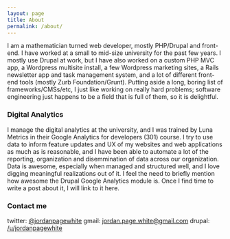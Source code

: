 ```yaml
---
layout: page
title: About
permalink: /about/
---
```


I am a mathematician turned web developer, mostly PHP/Drupal and front-end. I have worked at a small to mid-size university for the past few years. I mostly use Drupal at work, but I have also worked on a custom PHP MVC app, a Wordpress multisite install, a few Wordpress marketing sites, a Rails newsletter app and task management system, and a lot of different front-end tools (mostly Zurb Foundation/Grunt). Putting aside a long, boring list of frameworks/CMSs/etc, I just like working on really hard problems; software engineering just happens to be a field that is full of them, so it is delightful.

### Digital Analytics

I manage the digital analytics at the university, and I was trained by Luna Metrics in their Google Analytics for developers (301) course. I try to use data to inform feature updates and UX of my websites and web applications as much as is reasonable, and I have been able to automate a lot of the reporting, organization and disemmination of data across our organization. Data is awesome, especially when managed and structured well, and I love digging meaningful realizations out of it. I feel the need to briefly mention how awesome the Drupal Google Analytics module is. Once I find time to write a post about it, I will link to it here.

### Contact me

twitter: [@jordanpagewhite](https://twitter.com/jordanpagewhite)
gmail: [jordan.page.white@gmail.com](mailto:jordan.page.white@gmail.com)
drupal: [/u/jordanpagewhite](https://www.drupal.org/u/jordanpagewhite)

